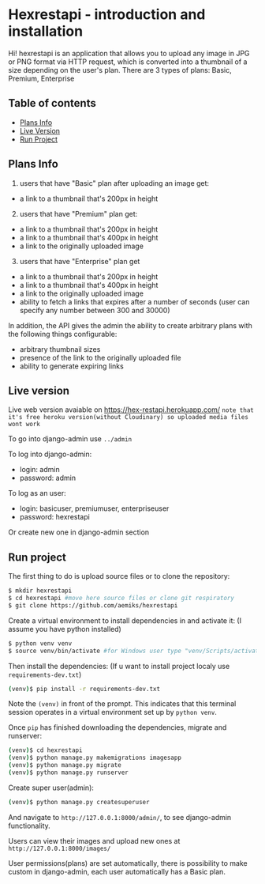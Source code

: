 # Hexrestapi - introduction and installation 

Hi! 
hexrestapi is an application that allows you to upload any image in JPG or PNG format via HTTP request, which is converted into a thumbnail of a size depending on the user's plan. There are 3 types of plans: Basic, Premium, Enterprise 

## Table of contents
* [Plans Info](#plans-info)
* [Live Version](#live-version)
* [Run Project](#run-project)

## Plans Info

1. users that have "Basic" plan after uploading an image get: 
- a link to a thumbnail that's 200px in height

2. users that have "Premium" plan get:
- a link to a thumbnail that's 200px in height
- a link to a thumbnail that's 400px in height
- a link to the originally uploaded image

3. users that have "Enterprise" plan get
- a link to a thumbnail that's 200px in height
- a link to a thumbnail that's 400px in height
- a link to the originally uploaded image
- ability to fetch a links that expires after a number of seconds (user can specify any number between 300 and 30000)


In addition, the API gives the admin the ability to create arbitrary plans with the following things configurable:
- arbitrary thumbnail sizes
- presence of the link to the originally uploaded file
- ability to generate expiring links

## Live version

Live web version avaiable on https://hex-restapi.herokuapp.com/
`note that it's free heroku version(without Cloudinary) so uploaded media files wont work`

To go into django-admin use `../admin`

To log into django-admin:
* login: admin
* password: admin

To log as an user:
* login: basicuser, premiumuser, enterpriseuser
* password: hexrestapi

Or create new one in django-admin section

## Run project

The first thing to do is upload source files or to clone the repository:

```sh
$ mkdir hexrestapi
$ cd hexrestapi #move here source files or clone git respiratory
$ git clone https://github.com/aemiks/hexrestapi
```

Create a virtual environment to install dependencies in and activate it:
(I assume you have python installed)

```sh
$ python venv venv
$ source venv/bin/activate #for Windows user type "venv/Scripts/activate
```

Then install the dependencies:
(If u want to install project localy use `requirements-dev.txt`)

```sh
(venv)$ pip install -r requirements-dev.txt
```
Note the `(venv)` in front of the prompt. This indicates that this terminal
session operates in a virtual environment set up by `python venv`.

Once `pip` has finished downloading the dependencies, migrate and runserver:
```sh
(venv)$ cd hexrestapi
(venv)$ python manage.py makemigrations imagesapp
(venv)$ python manage.py migrate
(venv)$ python manage.py runserver
```
Create super user(admin):
```sh
(venv)$ python manage.py createsuperuser
```

And navigate to `http://127.0.0.1:8000/admin/`, to see django-admin functionality.

Users can view their images and upload new ones at `http://127.0.0.1:8000/images/`

User permissions(plans) are set automatically, there is possibility to make custom in django-admin, each user automatically has a Basic plan.
